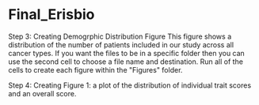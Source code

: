 # Final_Erisbio







Step 3: Creating Demogrphic Distribution Figure
This figure shows a distribution of the number of patients included in our study across all cancer types. If you want the files to be in a specific folder then you can use the second cell to choose a file name and destination. 
Run all of the cells to create each figure within the "Figures" folder. 

Step 4: Creating Figure 1: a plot of the distribution of individual trait scores and an overall score.

